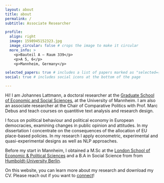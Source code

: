 ```yaml
---
layout: about
title: about
permalink: /
subtitle: Associate Researcher

profile:
  align: right
  image: 1598945152323.jpg
  image_circular: false # crops the image to make it circular
  more_info: >
    <p>Bauteil A – Raum 339</p>
    <p>A 5, 6</p>
    <p>Mannheim, Germany</p>

selected_papers: true # includes a list of papers marked as "selected={true}"
social: true # includes social icons at the bottom of the page

---
```


Hi! I am Johannes Lattmann, a doctoral researcher at the [Graduate School of Economic and Social Sciences](https://www.uni-mannheim.de/gess/), at the University of Mannheim. I am also an associate researcher at the Chair of Comparative Politics with Prof. Marc Debus and teach courses on quantitive text analysis and research design.

I focus on political behaviour and political economy in European democracies, examining changes in public opinion and attitudes. In my dissertation I concentrate on the consequences of the allocation of EU place-based policies. In my research I apply econometric, experimental and quasi-experimental designs as well as NLP approaches. 

Before my start in Mannheim, I obtained a M.Sc at the [London School of Economic & Political Sciences](https://www.lse.ac.uk/) and a B.A in Social Science from from [Humboldt-University Berlin](https://www.hu-berlin.de/en/).

On this website, you can learn more about my research and download my CV. Please reach out if you want to [connect](mailto:Johannes.lattmann@uni-mannheim.de)!
